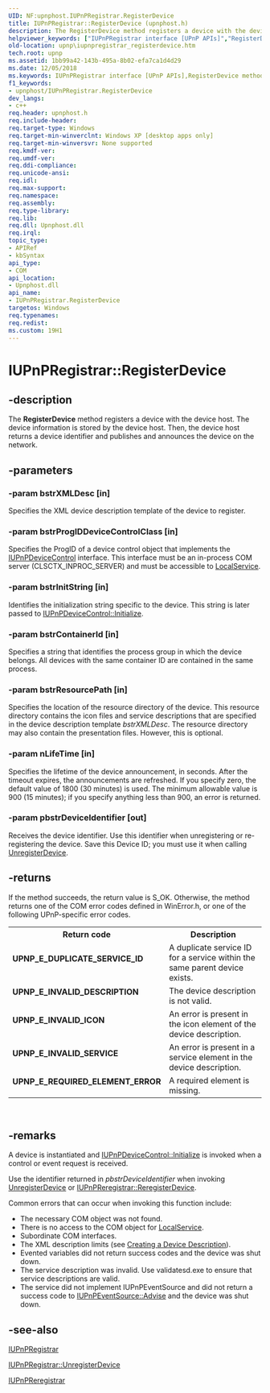 ```yaml
---
UID: NF:upnphost.IUPnPRegistrar.RegisterDevice
title: IUPnPRegistrar::RegisterDevice (upnphost.h)
description: The RegisterDevice method registers a device with the device host. The device information is stored by the device host. Then, the device host returns a device identifier and publishes and announces the device on the network.
helpviewer_keywords: ["IUPnPRegistrar interface [UPnP APIs]","RegisterDevice method","IUPnPRegistrar.RegisterDevice","IUPnPRegistrar::RegisterDevice","RegisterDevice","RegisterDevice method [UPnP APIs]","RegisterDevice method [UPnP APIs]","IUPnPRegistrar interface","_upnp_iupnpregistrar_registerdevice","upnp.iupnpregistrar_registerdevice","upnphost/IUPnPRegistrar::RegisterDevice"]
old-location: upnp\iupnpregistrar_registerdevice.htm
tech.root: upnp
ms.assetid: 1bb99a42-143b-495a-8b02-efa7ca1d4d29
ms.date: 12/05/2018
ms.keywords: IUPnPRegistrar interface [UPnP APIs],RegisterDevice method, IUPnPRegistrar.RegisterDevice, IUPnPRegistrar::RegisterDevice, RegisterDevice, RegisterDevice method [UPnP APIs], RegisterDevice method [UPnP APIs],IUPnPRegistrar interface, _upnp_iupnpregistrar_registerdevice, upnp.iupnpregistrar_registerdevice, upnphost/IUPnPRegistrar::RegisterDevice
f1_keywords:
- upnphost/IUPnPRegistrar.RegisterDevice
dev_langs:
- c++
req.header: upnphost.h
req.include-header: 
req.target-type: Windows
req.target-min-winverclnt: Windows XP [desktop apps only]
req.target-min-winversvr: None supported
req.kmdf-ver: 
req.umdf-ver: 
req.ddi-compliance: 
req.unicode-ansi: 
req.idl: 
req.max-support: 
req.namespace: 
req.assembly: 
req.type-library: 
req.lib: 
req.dll: Upnphost.dll
req.irql: 
topic_type:
- APIRef
- kbSyntax
api_type:
- COM
api_location:
- Upnphost.dll
api_name:
- IUPnPRegistrar.RegisterDevice
targetos: Windows
req.typenames: 
req.redist: 
ms.custom: 19H1
---
```


# IUPnPRegistrar::RegisterDevice


## -description


The 
<b>RegisterDevice</b> method registers a device with the device host. The device information is stored by the device host. Then, the device host returns a device identifier and publishes and announces the device on the network.


## -parameters




### -param bstrXMLDesc [in]

Specifies the XML device description template of the device to register.


### -param bstrProgIDDeviceControlClass [in]

Specifies the ProgID of a device control object that implements the 
<a href="https://docs.microsoft.com/windows/desktop/api/upnphost/nn-upnphost-iupnpdevicecontrol">IUPnPDeviceControl</a> interface. This interface must be an in-process COM server (CLSCTX_INPROC_SERVER) and must be accessible to <a href="https://docs.microsoft.com/windows/desktop/Services/localservice-account">LocalService</a>.


### -param bstrInitString [in]

Identifies the initialization string specific to the device. This string is later passed to 
<a href="https://docs.microsoft.com/windows/desktop/api/upnphost/nf-upnphost-iupnpdevicecontrol-initialize">IUPnPDeviceControl::Initialize</a>.


### -param bstrContainerId [in]

Specifies a string that identifies the process group in which the device belongs. All devices with the same container ID are contained in the same process.


### -param bstrResourcePath [in]

Specifies the location of the resource directory of the device. This resource directory contains the icon files and service descriptions that are specified in the device description template <i>bstrXMLDesc</i>. The resource directory may also contain the presentation files. However, this is optional.


### -param nLifeTime [in]

Specifies the lifetime of the device announcement, in seconds. After the timeout expires, the announcements are refreshed. If you specify zero, the default value of 1800 (30 minutes) is used. The minimum allowable value is 900 (15 minutes); if you specify anything less than 900, an error is returned.


### -param pbstrDeviceIdentifier [out]

Receives the device identifier. Use this identifier when unregistering or re-registering the device. Save this Device ID; you must use it when calling 
<a href="https://docs.microsoft.com/windows/desktop/api/upnphost/nf-upnphost-iupnpregistrar-unregisterdevice">UnregisterDevice</a>.


## -returns



If the method succeeds, the return value is S_OK. Otherwise, the method returns one of the COM error codes defined in WinError.h, or one of the following UPnP-specific error codes.

<table>
<tr>
<th>Return code</th>
<th>Description</th>
</tr>
<tr>
<td width="40%">
<dl>
<dt><b>UPNP_E_DUPLICATE_SERVICE_ID</b></dt>
</dl>
</td>
<td width="60%">
A duplicate service ID for a service within the same parent device exists.

</td>
</tr>
<tr>
<td width="40%">
<dl>
<dt><b>UPNP_E_INVALID_DESCRIPTION</b></dt>
</dl>
</td>
<td width="60%">
The device description is not valid.

</td>
</tr>
<tr>
<td width="40%">
<dl>
<dt><b>UPNP_E_INVALID_ICON</b></dt>
</dl>
</td>
<td width="60%">
An error is present in the icon element of the device description.

</td>
</tr>
<tr>
<td width="40%">
<dl>
<dt><b>UPNP_E_INVALID_SERVICE</b></dt>
</dl>
</td>
<td width="60%">
An error is present in a service element in the device description.

</td>
</tr>
<tr>
<td width="40%">
<dl>
<dt><b>UPNP_E_REQUIRED_ELEMENT_ERROR</b></dt>
</dl>
</td>
<td width="60%">
A required element is missing.

</td>
</tr>
</table>
 




## -remarks



A device is instantiated and 
<a href="https://docs.microsoft.com/windows/desktop/api/upnphost/nf-upnphost-iupnpdevicecontrol-initialize">IUPnPDeviceControl::Initialize</a> is invoked when a control or event request is received.

Use the identifier returned in <i>pbstrDeviceIdentifier</i> when invoking 
<a href="https://docs.microsoft.com/windows/desktop/api/upnphost/nf-upnphost-iupnpregistrar-unregisterdevice">UnregisterDevice</a> or 
<a href="https://docs.microsoft.com/windows/desktop/api/upnphost/nf-upnphost-iupnpreregistrar-reregisterdevice">IUPnPReregistrar::ReregisterDevice</a>.


Common errors that can occur when invoking this function include:

<ul>
<li>The necessary COM object was not found.</li>
<li>There is no access to the COM object for <a href="https://docs.microsoft.com/windows/desktop/Services/localservice-account">LocalService</a>.</li>
<li>Subordinate COM interfaces.</li>
<li>The XML description limits (see 
<a href="https://docs.microsoft.com/windows/desktop/UPnP/creating-a-device-description">Creating a Device Description</a>).</li>
<li>Evented variables did not return success codes and the device was shut down.</li>
<li>The service description was invalid. Use validatesd.exe to ensure that service descriptions are valid.</li>
<li>The service did not implement IUPnPEventSource and did not return a success code to 
<a href="https://docs.microsoft.com/windows/desktop/api/upnphost/nf-upnphost-iupnpeventsource-advise">IUPnPEventSource::Advise</a> and the device was shut down.</li>
</ul>





## -see-also




<a href="https://docs.microsoft.com/windows/desktop/api/upnphost/nn-upnphost-iupnpregistrar">IUPnPRegistrar</a>



<a href="https://docs.microsoft.com/windows/desktop/api/upnphost/nf-upnphost-iupnpregistrar-unregisterdevice">IUPnPRegistrar::UnregisterDevice</a>



<a href="https://docs.microsoft.com/windows/desktop/api/upnphost/nn-upnphost-iupnpreregistrar">IUPnPReregistrar</a>
 

 

